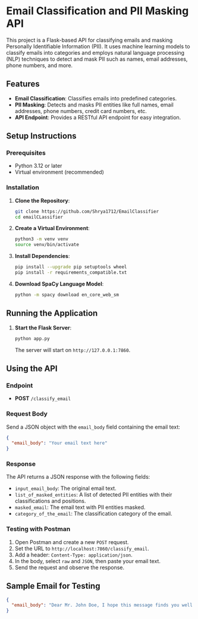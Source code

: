 # Email Classification and PII Masking API

This project is a Flask-based API for classifying emails and masking Personally Identifiable Information (PII). It uses machine learning models to classify emails into categories and employs natural language processing (NLP) techniques to detect and mask PII such as names, email addresses, phone numbers, and more.

## Features

- **Email Classification**: Classifies emails into predefined categories.
- **PII Masking**: Detects and masks PII entities like full names, email addresses, phone numbers, credit card numbers, etc.
- **API Endpoint**: Provides a RESTful API endpoint for easy integration.

## Setup Instructions

### Prerequisites

- Python 3.12 or later
- Virtual environment (recommended)

### Installation

1. **Clone the Repository**:
   ```bash
   git clone https://github.com/Shrya1712/EmailClassifier
   cd emailCLassifier
   ```

2. **Create a Virtual Environment**:
   ```bash
   python3 -m venv venv
   source venv/bin/activate
   ```

3. **Install Dependencies**:
   ```bash
   pip install --upgrade pip setuptools wheel
   pip install -r requirements_compatible.txt
   ```

4. **Download SpaCy Language Model**:
   ```bash
   python -m spacy download en_core_web_sm
   ```

## Running the Application

1. **Start the Flask Server**:
   ```bash
   python app.py
   ```

   The server will start on `http://127.0.0.1:7860`.

## Using the API

### Endpoint

- **POST** `/classify_email`

### Request Body

Send a JSON object with the `email_body` field containing the email text:

```json
{
  "email_body": "Your email text here"
}
```

### Response

The API returns a JSON response with the following fields:

- `input_email_body`: The original email text.
- `list_of_masked_entities`: A list of detected PII entities with their classifications and positions.
- `masked_email`: The email text with PII entities masked.
- `category_of_the_email`: The classification category of the email.

### Testing with Postman

1. Open Postman and create a new `POST` request.
2. Set the URL to `http://localhost:7860/classify_email`.
3. Add a header: `Content-Type: application/json`.
4. In the body, select `raw` and `JSON`, then paste your email text.
5. Send the request and observe the response.

## Sample Email for Testing

```json
{
  "email_body": "Dear Mr. John Doe, I hope this message finds you well. We wanted to inform you that your account with the email john.doe@example.com has been updated. Please verify your phone number +1-800-555-0199 and your credit card number 1234-5678-9012-3456. Your next billing date is 12/25/2023. If you have any questions, feel free to contact our support team. Thank you for choosing our services. Sincerely, Dr. Jane Smith Customer Support Your Company"
}
```

